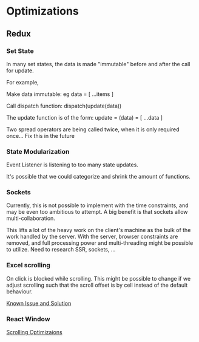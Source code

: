 # Optimizations

## Redux

### Set State

In many set states, the data is made "immutable" before and after the call for update.

For example,

Make data immutable: eg data = [ ...items ]

Call dispatch function: dispatch(update(data))

The update function is of the form: update = (data) = [ ...data ]

Two spread operators are being called twice, when it is only required once... Fix this in the future

### State Modularization

Event Listener is listening to too many state updates.

It's possible that we could categorize and shrink the amount of functions.

### Sockets

Currently, this is not possible to implement with the time constraints, and may be even too ambitious to attempt. A big benefit is that sockets allow multi-collaboration.

This lifts a lot of the heavy work on the client's machine as the bulk of the work handled by the server. With the server, browser constraints are removed, and full processing power and multi-threading might be possible to utilize. Need to research SSR, sockets, ...

### Excel scrolling

On click is blocked while scrolling. This might be possible to change if we adjust scrolling such that the scroll offset is by cell instead of the default behaviour.

[Known Issue and Solution](https://github.com/bvaughn/react-window/issues/128#issuecomment-460166682)

### React Window

[Scrolling Optimizaions](https://github.com/bvaughn/react-window/issues/43)
